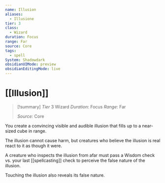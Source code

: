 ```yaml
---
name: Illusion
aliases:
  - Illusione
tier: 3
class:
  - Wizard
duration: Focus
range: Far
source: Core
tags:
  - spell
System: Shadowdark
obsidianUIMode: preview
obsidianEditingMode: live
---
```

# [[Illusion]]

>[!summary]
> *Tier* 3
> Wizard
> *Duration*: Focus
> *Range*: Far
> 
> *Source:* Core

You create a convincing visible and audible illusion that fills up to a near-sized cube in range.

The illusion cannot cause harm, but creatures who believe the illusion is real react to it as though it were. 

A creature who inspects the illusion from afar must pass a Wisdom check vs. your last [[spellcasting]] check to perceive the false nature of the illusion. 

Touching the illusion also reveals its false nature.



